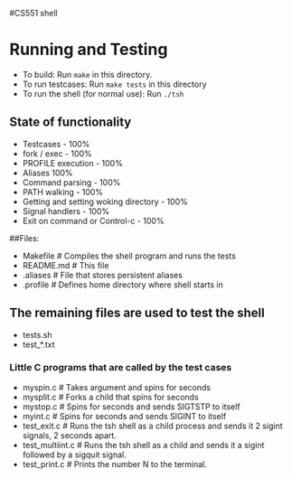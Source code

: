 #CS551 shell

# Running and Testing
* To build: Run `make` in this directory.
* To run testcases: Run `make tests` in this directory
* To run the shell (for normal use): Run `./tsh`


## State of functionality

* Testcases - 100%
* fork / exec - 100%
* PROFILE execution - 100%
* Aliases 100%
* Command parsing - 100%
* PATH walking - 100%
* Getting and setting woking directory - 100%
* Signal handlers - 100%
* Exit on command or Control-c - 100%

##Files:

* Makefile	# Compiles the shell program and runs the tests
* README.md		# This file
* .aliases 	# File that stores persistent aliases
* .profile	# Defines home directory where shell starts in

## The remaining files are used to test the shell
* tests.sh
* test_*.txt

### Little C programs that are called by the test cases
* myspin.c	# Takes argument <n> and spins for <n> seconds
* mysplit.c	# Forks a child that spins for <n> seconds
* mystop.c        # Spins for <n> seconds and sends SIGTSTP to itself
* myint.c         # Spins for <n> seconds and sends SIGINT to itself
* test_exit.c	# Runs the tsh shell as a child process and sends it 2 sigint signals, 2 seconds apart.
* test_multiint.c # Runs the tsh shell as a child and sends it a sigint followed by a sigquit signal.
* test_print<n>.c # Prints the number N to the terminal.
